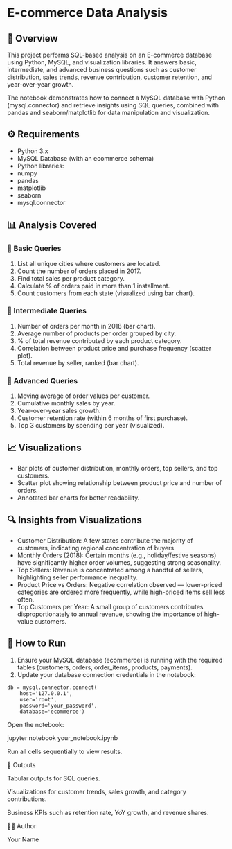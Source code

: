 # E-commerce Data Analysis

## 📌 Overview

This project performs SQL-based analysis on an E-commerce database using Python, MySQL, and visualization libraries. It answers basic, intermediate, and advanced business questions such as customer distribution, sales trends, revenue contribution, customer retention, and year-over-year growth.

The notebook demonstrates how to connect a MySQL database with Python (mysql.connector) and retrieve insights using SQL queries, combined with pandas and seaborn/matplotlib for data manipulation and visualization.

## ⚙️ Requirements
- Python 3.x
- MySQL Database (with an ecommerce schema)
- Python libraries:
- numpy
- pandas
- matplotlib
- seaborn
- mysql.connector

## 📊 Analysis Covered
### 🔹 Basic Queries
1. List all unique cities where customers are located.
2. Count the number of orders placed in 2017.
3. Find total sales per product category.
4. Calculate % of orders paid in more than 1 installment.
5. Count customers from each state (visualized using bar chart).

### 🔹 Intermediate Queries
1. Number of orders per month in 2018 (bar chart).
2. Average number of products per order grouped by city.
3. % of total revenue contributed by each product category.
4. Correlation between product price and purchase frequency (scatter plot).
5. Total revenue by seller, ranked (bar chart).

### 🔹 Advanced Queries
1. Moving average of order values per customer.
2. Cumulative monthly sales by year.
3. Year-over-year sales growth.
4. Customer retention rate (within 6 months of first purchase).
5. Top 3 customers by spending per year (visualized).

## 📈 Visualizations
* Bar plots of customer distribution, monthly orders, top sellers, and top customers.
* Scatter plot showing relationship between product price and number of orders.
* Annotated bar charts for better readability.

## 🔍 Insights from Visualizations
- Customer Distribution: A few states contribute the majority of customers, indicating regional concentration of buyers.
- Monthly Orders (2018): Certain months (e.g., holiday/festive seasons) have significantly higher order volumes, suggesting strong seasonality.
- Top Sellers: Revenue is concentrated among a handful of sellers, highlighting seller performance inequality.
- Product Price vs Orders: Negative correlation observed — lower-priced categories are ordered more frequently, while high-priced items sell less often.
- Top Customers per Year: A small group of customers contributes disproportionately to annual revenue, showing the importance of high-value customers.

## 🚀 How to Run
1. Ensure your MySQL database (ecommerce) is running with the required tables (customers, orders, order_items, products, payments).
2. Update your database connection credentials in the notebook:
```
db = mysql.connector.connect(
    host='127.0.0.1',
    user='root',
    password='your_password',
    database='ecommerce')
```

Open the notebook:

jupyter notebook your_notebook.ipynb


Run all cells sequentially to view results.

📂 Outputs

Tabular outputs for SQL queries.

Visualizations for customer trends, sales growth, and category contributions.

Business KPIs such as retention rate, YoY growth, and revenue shares.

👩‍💻 Author

Your Name
